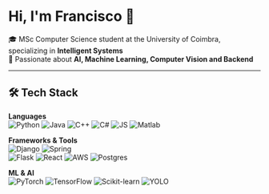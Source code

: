 # Hi, I'm Francisco 👋

🎓 MSc Computer Science student at the University of Coimbra, specializing in **Intelligent Systems**  
🤖 Passionate about **AI, Machine Learning, Computer Vision and Backend**  

---
<!--
![Top Languages](https://github-readme-stats.vercel.app/api/top-langs/?username=heyfrandisco&layout=compact&theme=tokyonight)  

---
-->

## 🛠️ Tech Stack

**Languages**  
![Python](https://img.shields.io/badge/Python-3776AB?style=flat&logo=python&logoColor=white)
![Java](https://img.shields.io/badge/Java-007396?style=flat&logo=openjdk&logoColor=white)
![C++](https://img.shields.io/badge/C++-00599C?style=flat&logo=c%2B%2B&logoColor=white)
![C#](https://img.shields.io/badge/C%23-239120?style=flat&logo=c-sharp&logoColor=white)
![JS](https://img.shields.io/badge/JavaScript-F7DF1E?style=flat&logo=javascript&logoColor=black)
![Matlab](https://img.shields.io/badge/Matlab-FF7F0E?style=flat&logo=mathworks&logoColor=white)

**Frameworks & Tools**  
![Django](https://img.shields.io/badge/Django-092E20?style=flat&logo=django&logoColor=white)
![Spring](https://img.shields.io/badge/Spring-6DB33F?style=flat&logo=spring&logoColor=white)  
![Flask](https://img.shields.io/badge/Flask-000000?style=flat&logo=flask&logoColor=white)
![React](https://img.shields.io/badge/React-20232A?style=flat&logo=react&logoColor=61DAFB)
![AWS](https://img.shields.io/badge/AWS-232F3E?style=flat&logo=amazon-aws&logoColor=white)
![Postgres](https://img.shields.io/badge/Postgres-336791?style=flat&logo=postgresql&logoColor=white)


**ML & AI**  
![PyTorch](https://img.shields.io/badge/PyTorch-EE4C2C?style=flat&logo=pytorch&logoColor=white)
![TensorFlow](https://img.shields.io/badge/TensorFlow-FF6F00?style=flat&logo=tensorflow&logoColor=white)
![Scikit-learn](https://img.shields.io/badge/scikit--learn-F7931E?style=flat&logo=scikitlearn&logoColor=white)
![YOLO](https://img.shields.io/badge/YOLO-00FFFF?style=flat&logo=yolo&logoColor=black)
